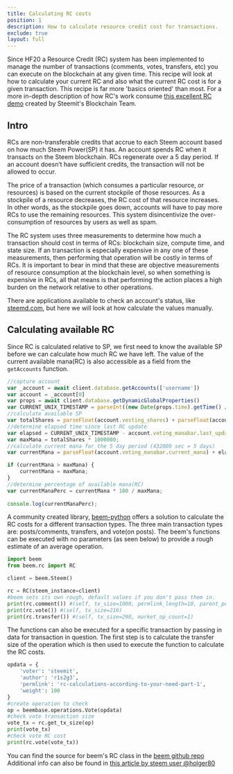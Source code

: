 ```yaml
---
title: Calculating RC costs
position: 1
description: How to calculate resource credit cost for transactions.
exclude: true
layout: full
---
```


Since HF20 a Resource Credit (RC) system has been implemented to manage the number of transactions (comments, votes, transfers, etc) you can execute on the blockchain at any given time. This recipe will look at how to calculate your current RC and also what the current RC cost is for a given transaction. This recipe is far more 'basics oriented' than most. For a more in-depth description of how RC's work consume [this excellent RC demo](https://github.com/steemit/rcdemo) created by Steemit's Blockchain Team.

## Intro

RCs are non-transferable credits that accrue to each Steem account based on how much Steem Power(SP) it has. An account spends RC when it transacts on the Steem blockchain. RCs regenerate over a 5 day period. If an account doesn’t have sufficient credits, the transaction will not be allowed to occur.

The price of a transaction (which consumes a particular resource, or resources) is based on the current stockpile of those resources. As a stockpile of a resource decreases, the RC cost of that resource increases. In other words, as the stockpile goes down, accounts will have to pay more RCs to use the remaining resources. This system disincentivize the over-consumption of resources by users as well as spam.

The RC system uses three measurements to determine how much a transaction should cost in terms of RCs: blockchain size, compute time, and state size. If an transaction is especially expensive in any one of these measurements, then performing that operation will be costly in terms of RCs. It is important to bear in mind that these are objective measurements of resource consumption at the blockchain level, so when something is expensive in RCs, all that means is that performing the action places a high burden on the network relative to other operations.

There are applications available to check an account's status, like [steemd.com](https://steemd.com/@username), but here we will look at how calculate the values manually.

## Calculating available RC

Since RC is calculated relative to SP, we first need to know the available SP before we can calculate how much RC we have left. The value of the current available mana(RC) is also accessible as a field from the `getAccounts` function.

```javascript
//capture account
var _account = await client.database.getAccounts(['username'])
var account = _account[0]
var props = await client.database.getDynamicGlobalProperties()
var CURRENT_UNIX_TIMESTAMP = parseInt((new Date(props.time).getTime() / 1000).toFixed(0))
//calculate available SP
var totalShares = parseFloat(account.vesting_shares) + parseFloat(account.received_vesting_shares) - parseFloat(account.delegated_vesting_shares);
//determine elapsed time since last RC update
var elapsed = CURRENT_UNIX_TIMESTAMP - account.voting_manabar.last_update_time;
var maxMana = totalShares * 1000000;
//calculate current mana for the 5 day period (432000 sec = 5 days)
var currentMana = parseFloat(account.voting_manabar.current_mana) + elapsed * maxMana / 432000;

if (currentMana > maxMana) {
    currentMana = maxMana;
}
//determine percentage of available mana(RC)
var currentManaPerc = currentMana * 100 / maxMana;
    
console.log(currentManaPerc);
```

A community created library, [beem-python](https://github.com/holgern/beem) offers a solution to calculate the RC costs for a different transaction types. The three main transaction types are: posts/comments, transfers, and vote(on posts). The beem's functions can be executed with no parameters (as seen below) to provide a rough estimate of an average operation.

```python
import beem
from beem.rc import RC

client = beem.Steem()

rc = RC(steem_instance=client)
#beem sets its own rough, default values if you don't pass them in.
print(rc.comment()) #(self, tx_size=1000, permlink_length=10, parent_permlink_length=10)
print(rc.vote()) #(self, tx_size=210)
print(rc.transfer()) #(self, tx_size=290, market_op_count=1)
```

The functions can also be executed for a specific transaction by passing in data for transaction in question. The first step is to calculate the transfer size of the operation which is then used to execute the function to calculate the RC costs.

```python
opdata = {
    'voter': 'steemit',
    'author': 'r1s2g3',
    'permlink': 'rc-calculations-according-to-your-need-part-1',
    'weight': 100
}
#create operation to check
op = beembase.operations.Vote(opdata)
#check vote transaction size
vote_tx = rc.get_tx_size(op)
print(vote_tx)
#check vote RC cost
print(rc.vote(vote_tx))
```

You can find the source for beem's RC class in the [beem github repo](https://github.com/holgern/beem/blob/master/beem/rc.py)
Additional info can also be found in [this article by steem user @holger80](https://steemit.com/utopian-io/@holger80/update-for-beem-adding-rc-costs-calculation-and-witnesssetproperties-broadcasting?sort=new)
